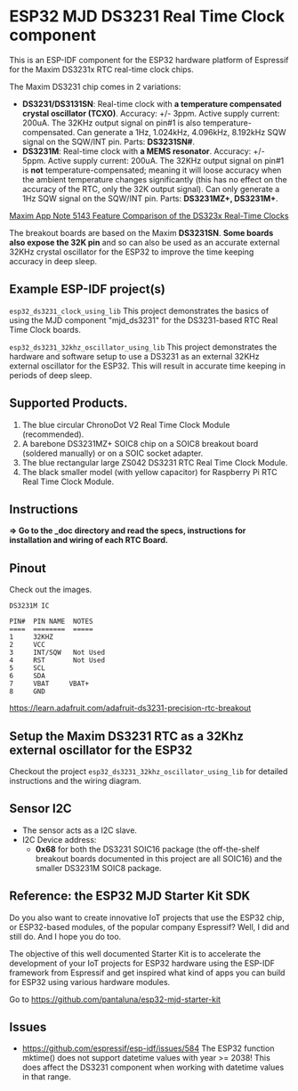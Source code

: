 # ESP32 MJD DS3231 Real Time Clock component
This is an ESP-IDF component for the ESP32 hardware platform of Espressif for the Maxim DS3231x RTC real-time clock chips.



The Maxim DS3231 chip comes in 2 variations:

* **DS3231/DS3131SN**: Real-time clock with **a temperature compensated crystal oscillator (TCXO)**. Accuracy: +/- 3ppm. Active supply current: 200uA. The 32KHz output signal on pin#1 is also temperature-compensated. Can generate a 1Hz, 1.024kHz, 4.096kHz, 8.192kHz SQW signal on the SQW/INT pin. Parts: **DS3231SN#**.
* **DS3231M**: Real-time clock with **a MEMS resonator**. Accuracy: +/- 5ppm. Active supply current: 200uA. The 32KHz output signal on pin#1 is **not**  temperature-compensated; meaning it will loose accuracy when the ambient temperature changes significantly (this has no effect on the accuracy of the RTC, only the 32K output signal). Can only generate a 1Hz SQW signal on the SQW/INT pin. Parts: **DS3231MZ+, DS3231M+**.

[Maxim App Note 5143 Feature Comparison of the DS323x Real-Time Clocks](https://www.maximintegrated.com/en/app-notes/index.mvp/id/5143)



The breakout boards are based on the Maxim **DS3231SN**. **Some boards also expose the 32K pin** and so can also be used as an accurate external 32KHz crystal oscillator for the ESP32 to improve the time keeping accuracy in deep sleep.



## Example ESP-IDF project(s)
`esp32_ds3231_clock_using_lib` This project demonstrates the basics of using the MJD component "mjd_ds3231" for the DS3231-based RTC Real Time Clock boards.

`esp32_ds3231_32khz_oscillator_using_lib` This project demonstrates the hardware and software setup to use a DS3231 as an external 32KHz external oscillator for the ESP32. This will result in accurate time keeping in periods of deep sleep.



## Supported Products.
1. The blue circular ChronoDot V2 Real Time Clock Module (recommended).
2. A barebone DS3231MZ+ SOIC8 chip on a SOIC8 breakout board (soldered manually) or on a SOIC socket adapter.
3. The blue rectangular large ZS042 DS3231 RTC Real Time Clock Module.
4. The black smaller model (with yellow capacitor) for Raspberry Pi RTC Real Time Clock Module.



## Instructions

**=> Go to the _doc directory and read the specs, instructions for installation and wiring of each  RTC Board.**



## Pinout

Check out the images.

```
DS3231M IC

PIN#  PIN NAME	NOTES
====  ========  =====
1     32KHZ     
2     VCC       
3     INT/SQW   Not Used
4     RST       Not Used
5     SCL      
6     SDA      
7     VBAT     VBAT+
8     GND
```

https://learn.adafruit.com/adafruit-ds3231-precision-rtc-breakout



## Setup the Maxim DS3231 RTC as a 32Khz external oscillator for the ESP32

Checkout the project `esp32_ds3231_32khz_oscillator_using_lib` for detailed instructions and the wiring diagram.



## Sensor I2C

- The sensor acts as a I2C slave.
- I2C Device address:
  - **0x68** for both the DS3231 SOIC16 package (the off-the-shelf breakout boards documented in this project are all SOIC16) and the smaller DS3231M SOIC8 package.



## Reference: the ESP32 MJD Starter Kit SDK

Do you also want to create innovative IoT projects that use the ESP32 chip, or ESP32-based modules, of the popular company Espressif? Well, I did and still do. And I hope you do too.

The objective of this well documented Starter Kit is to accelerate the development of your IoT projects for ESP32 hardware using the ESP-IDF framework from Espressif and get inspired what kind of apps you can build for ESP32 using various hardware modules.

Go to https://github.com/pantaluna/esp32-mjd-starter-kit



## Issues

- https://github.com/espressif/esp-idf/issues/584 The ESP32 function mktime() does not support datetime values with year >= 2038! This does affect the DS3231 component when working with datetime values in that range.

